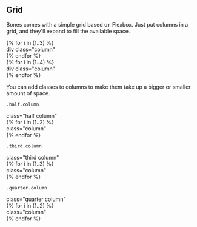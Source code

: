 ## Grid

Bones comes with a simple grid based on Flexbox. Just put columns in a grid, and they'll expand to fill the available space.

<div class="small center grid">
  {% for i in (1..3) %}
  <div class="padded column" style="background: var(--color-bg)">
    div class="column"
  </div>
  {% endfor %}
</div>

<div class="small center grid">
  {% for i in (1..4) %}
  <div class="padded column" style="background: var(--color-bg)">
    div class="column"
  </div>
  {% endfor %}
</div>

You can add classes to columns to make them take up a bigger or smaller amount of space.

`.half.column`

<div class="small center grid">
  <div class="padded half column" style="background: var(--color-red)">
    class="half column"
  </div>
  {% for i in (1..2) %}
  <div class="padded column" style="background: var(--color-bg)">
    class="column"
  </div>
  {% endfor %}
</div>

`.third.column`

<div class="small center grid">
  <div class="padded third column" style="background: var(--color-pink)">
    class="third column"
  </div>
  {% for i in (1..3) %}
  <div class="padded column" style="background: var(--color-bg)">
    class="column"
  </div>
  {% endfor %}
</div>

`.quarter.column`

<div class="small center grid">
  <div class="padded quarter column" style="background: var(--color-purple)">
    class="quarter column"
  </div>
  {% for i in (1..2) %}
  <div class="padded column" style="background: var(--color-bg)">
    class="column"
  </div>
  {% endfor %}
</div>
